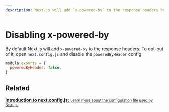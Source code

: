 ```yaml
---
description: Next.js will add `x-powered-by` to the response headers by default. Learn to opt-out of it here.
---
```


# Disabling x-powered-by

By default Next.js will add `x-powered-by` to the response headers. To opt-out of it, open `next.config.js` and disable the `poweredByHeader` config:

```js
module.exports = {
  poweredByHeader: false,
}
```

## Related

<div class="card">
  <a href="/docs/api-reference/next.config.js/introduction.md">
    <b>Introduction to next.config.js:</b>
    <small>Learn more about the configuration file used by Next.js.</small>
  </a>
</div>
